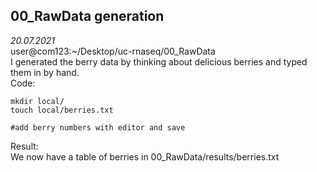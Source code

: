 ## 00_RawData generation

*20.07.2021*  
user@com123:~/Desktop/uc-rnaseq/00_RawData  
I generated the berry data by thinking about delicious berries and typed them in by hand.  
Code:  
	
	mkdir local/
    touch local/berries.txt  

	#add berry numbers with editor and save  

Result:  
We now have a table of berries in 00_RawData/results/berries.txt  
